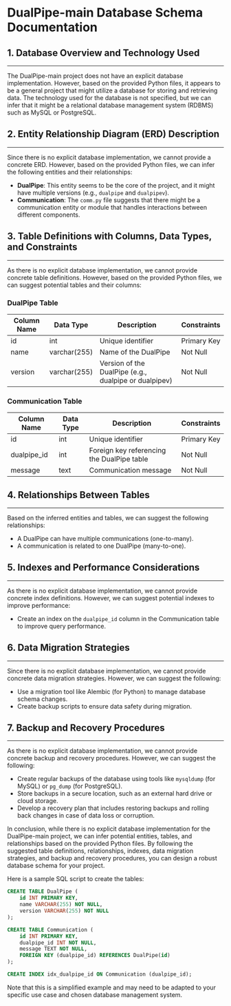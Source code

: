 **DualPipe-main Database Schema Documentation**
====================================================

## 1. Database Overview and Technology Used
--------------------------------------------

The DualPipe-main project does not have an explicit database implementation. However, based on the provided Python files, it appears to be a general project that might utilize a database for storing and retrieving data. The technology used for the database is not specified, but we can infer that it might be a relational database management system (RDBMS) such as MySQL or PostgreSQL.

## 2. Entity Relationship Diagram (ERD) Description
------------------------------------------------

Since there is no explicit database implementation, we cannot provide a concrete ERD. However, based on the provided Python files, we can infer the following entities and their relationships:

*   **DualPipe**: This entity seems to be the core of the project, and it might have multiple versions (e.g., `dualpipe` and `dualpipev`).
*   **Communication**: The `comm.py` file suggests that there might be a communication entity or module that handles interactions between different components.

## 3. Table Definitions with Columns, Data Types, and Constraints
---------------------------------------------------------

As there is no explicit database implementation, we cannot provide concrete table definitions. However, based on the provided Python files, we can suggest potential tables and their columns:

### DualPipe Table

| Column Name | Data Type | Description | Constraints |
| --- | --- | --- | --- |
| id | int | Unique identifier | Primary Key |
| name | varchar(255) | Name of the DualPipe | Not Null |
| version | varchar(255) | Version of the DualPipe (e.g., dualpipe or dualpipev) | Not Null |

### Communication Table

| Column Name | Data Type | Description | Constraints |
| --- | --- | --- | --- |
| id | int | Unique identifier | Primary Key |
| dualpipe_id | int | Foreign key referencing the DualPipe table | Not Null |
| message | text | Communication message | Not Null |

## 4. Relationships Between Tables
-------------------------------

Based on the inferred entities and tables, we can suggest the following relationships:

*   A DualPipe can have multiple communications (one-to-many).
*   A communication is related to one DualPipe (many-to-one).

## 5. Indexes and Performance Considerations
-----------------------------------------

As there is no explicit database implementation, we cannot provide concrete index definitions. However, we can suggest potential indexes to improve performance:

*   Create an index on the `dualpipe_id` column in the Communication table to improve query performance.

## 6. Data Migration Strategies
---------------------------

Since there is no explicit database implementation, we cannot provide concrete data migration strategies. However, we can suggest the following:

*   Use a migration tool like Alembic (for Python) to manage database schema changes.
*   Create backup scripts to ensure data safety during migration.

## 7. Backup and Recovery Procedures
----------------------------------

As there is no explicit database implementation, we cannot provide concrete backup and recovery procedures. However, we can suggest the following:

*   Create regular backups of the database using tools like `mysqldump` (for MySQL) or `pg_dump` (for PostgreSQL).
*   Store backups in a secure location, such as an external hard drive or cloud storage.
*   Develop a recovery plan that includes restoring backups and rolling back changes in case of data loss or corruption.

In conclusion, while there is no explicit database implementation for the DualPipe-main project, we can infer potential entities, tables, and relationships based on the provided Python files. By following the suggested table definitions, relationships, indexes, data migration strategies, and backup and recovery procedures, you can design a robust database schema for your project.

Here is a sample SQL script to create the tables:

```sql
CREATE TABLE DualPipe (
    id INT PRIMARY KEY,
    name VARCHAR(255) NOT NULL,
    version VARCHAR(255) NOT NULL
);

CREATE TABLE Communication (
    id INT PRIMARY KEY,
    dualpipe_id INT NOT NULL,
    message TEXT NOT NULL,
    FOREIGN KEY (dualpipe_id) REFERENCES DualPipe(id)
);

CREATE INDEX idx_dualpipe_id ON Communication (dualpipe_id);
```

Note that this is a simplified example and may need to be adapted to your specific use case and chosen database management system.